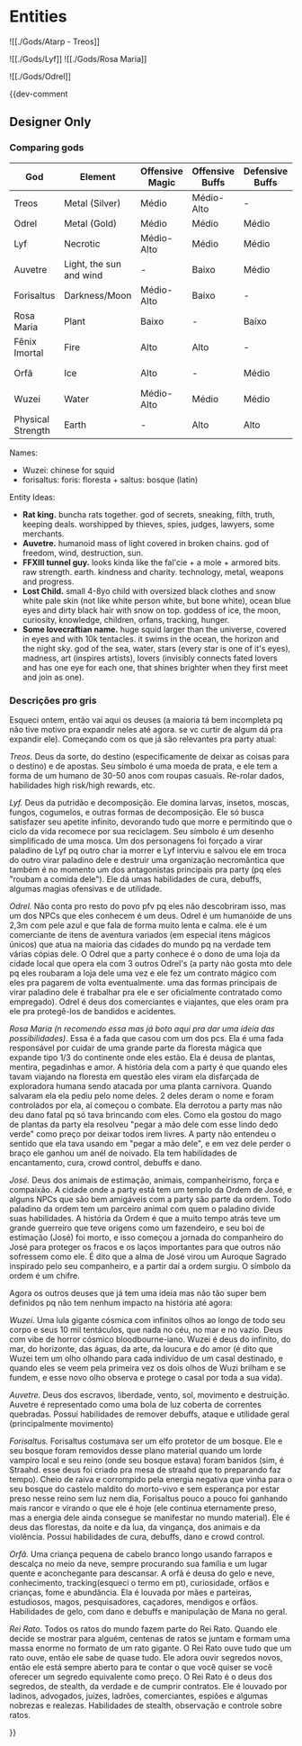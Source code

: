 # Entities

![[./Gods/Atarp - Treos]]

![[./Gods/Lyf]]
![[./Gods/Rosa Maria]]

![[./Gods/Odrel]]


{{dev-comment
## Designer Only

### Comparing gods

| God               | Element                 | Offensive Magic | Offensive Buffs | Defensive Buffs | Debuffs    | Utility     | Healing     |
| ----------------- | ----------------------- | --------------- | --------------- | --------------- | ---------- | ----------- | ----------- |
| Treos             | Metal (Silver)          | Médio           | Médio-Alto      | -               | Médio      | Média-Alta  | -           |
| Odrel             | Metal (Gold)            | Médio           | Médio           | Médio           | -          | Alta        | -           |
| Lyf               | Necrotic                | Médio-Alto      | Médio           | Médio           | Médio-Alto | Baixa       | Médio-Baixo |
| Auvetre           | Light, the sun and wind | -               | Baixo           | Médio           | -          | Alta        | Baixo       |
| Forisaltus        | Darkness/Moon           | Médio-Alto      | Baixo           | -               | Alto       | Média       | Alto        |
| Rosa Maria        | Plant                   | Baixo           | -               | Baixo           | Super-Alto | Média-Baixa | Médio       |
| Fênix Imortal     | Fire                    | Alto            | Alto            | -               | -          | Baixa       | Alto        |
| Orfã              | Ice                     | Alto            | -               | Médio           | Médio-Alto | Média       | -           |
| Wuzei             | Water                   | Médio-Alto      | Médio           | Médio           | Alto       | Média-Alta  | -           |
| Physical Strength | Earth                   | -               | Alto            | Alto            | -          | Média-Alta  | -           |

Names:
- Wuzei: chinese for squid
- forisaltus: foris: floresta + saltus: bosque (latin)

Entity Ideas:
- **Rat king.** buncha rats together. god of secrets, sneaking, filth, truth, keeping deals. worshipped by thieves, spies, judges, lawyers, some merchants.
- **Auvetre.** humanoid mass of light covered in broken chains. god of freedom, wind, destruction, sun.
- **FFXIII tunnel guy.** looks kinda like the fal'cie + a mole + armored bits. raw strength. earth. kindness and charity. technology, metal, weapons and progress.
- **Lost Child.** small 4-8yo child with oversized black clothes and snow white pale skin (not like white person white, but bone white), ocean blue eyes and dirty black hair with snow on top. goddess of ice, the moon, curiosity, knowledge, children, orfans, tracking, hunger.
- **Some lovecraftian name.** huge squid larger than the universe, covered in eyes and with 10k tentacles. it swims in the ocean, the horizon and the night sky. god of the sea, water, stars (every star is one of it's eyes), madness, art (inspires artists), lovers (invisibly connects fated lovers and has one eye for each one, that shines brighter when they first meet and join as one).


### Descrições pro gris

Esqueci ontem, então vai aqui os deuses (a maioria tá bem incompleta pq não tive motivo pra expandir neles até agora. se vc curtir de algum dá pra expandir ele). Começando com os que já são relevantes pra party atual:

*Treos.* Deus da sorte, do destino (especificamente de deixar as coisas para o destino) e de apostas. Seu símbolo é uma moeda de prata, e ele tem a forma de um humano de 30-50 anos com roupas casuais. Re-rolar dados, habilidades high risk/high rewards, etc.

*Lyf.* Deus da putridão e decomposição. Ele domina larvas, insetos, moscas, fungos, cogumelos, e outras formas de decomposição. Ele só busca satisfazer seu apetite infinito, devorando tudo que morre e permitindo que o ciclo da vida recomece por sua reciclagem. Seu símbolo é um desenho simplificado de uma mosca. Um dos personagens foi forçado a virar paladino de Lyf pq outro char ia morrer e Lyf interviu e salvou ele em troca do outro virar paladino dele e destruir uma organização necromântica que também é no momento um dos antagonistas principais pra party (pq eles "roubam a comida dele"). Ele dá umas habilidades de cura, debuffs, algumas magias ofensivas e de utilidade.

*Odrel.* Não conta pro resto do povo pfv pq eles não descobriram isso, mas um dos NPCs que eles conhecem é um deus. Odrel é um humanóide de uns 2,3m com pele azul e que fala de forma muito lenta e calma. ele é um comerciante de itens de aventura variados (em especial itens mágicos únicos) que atua na maioria das cidades do mundo pq na verdade tem várias cópias dele. O Odrel que a party conhece é o dono de uma loja da cidade local que opera ela com 3 outros Odrel's (a party não gosta mto dele pq eles roubaram a loja dele uma vez e ele fez um contrato mágico com eles pra pagarem de volta eventualmente. uma das formas principais de virar paladino dele é trabalhar pra ele e ser oficialmente contratado como empregado). Odrel é deus dos comerciantes e viajantes, que eles oram pra ele pra protegê-los de bandidos e acidentes.

*Rosa Maria (n recomendo essa mas já boto aqui pra dar uma ideia das possibilidades).* Essa é a fada que casou com um dos pcs. Ela é uma fada responsável por cuidar de uma grande parte da floresta mágica que expande tipo 1/3 do continente onde eles estão. Ela é deusa de plantas, mentira, pegadinhas e amor. A história dela com a party é que quando eles tavam viajando na floresta em questão eles viram ela disfarçada de exploradora humana sendo atacada por uma planta carnívora. Quando salvaram ela ela pediu pelo nome deles. 2 deles deram o nome e foram controlados por ela, aí começou o combate. Ela derrotou a party mas não deu dano fatal pq só tava brincando com eles. Como ela gostou do mago de plantas da party ela resolveu "pegar a mão dele com esse lindo dedo verde" como preço por deixar todos irem livres. A party não entendeu o sentido que ela tava usando em "pegar a mão dele", e em vez dele perder o braço ele ganhou um anél de noivado. Ela tem habilidades de encantamento, cura, crowd control, debuffs e dano.

*José.* Deus dos animais de estimação, animais, companheirismo, força e compaixão. A cidade onde a party está tem um templo da Ordem de José, e alguns NPCs que são bem amigáveis com a party são parte da ordem. Todo paladino da ordem tem um parceiro animal com quem o paladino divide suas habilidades. A história da Ordem é que a muito tempo atrás teve um grande guerreiro que teve origens como um fazendeiro, e seu boi de estimação (José) foi morto, e isso começou a jornada do companheiro do José para proteger os fracos e os laços importantes para que outros não sofressem como ele. É dito que a alma de José virou um Auroque Sagrado inspirado pelo seu companheiro, e a partir daí a ordem surgiu. O símbolo da ordem é um chifre.

Agora os outros deuses que já tem uma ideia mas não tão super bem definidos pq não tem nenhum impacto na história até agora:

*Wuzei.* Uma lula gigante cósmica com infinitos olhos ao longo de todo seu corpo e seus 10 mil tentáculos, que nada no céu, no mar e no vazio. Deus com vibe de horror cósmico bloodbourne-iano. Wuzei é deus do infinito, do mar, do horizonte, das águas, da arte, da loucura e do amor (é dito que Wuzei tem um olho olhando para cada indivíduo de um casal destinado, e quando eles se veem pela primeira vez os dois olhos de Wuzi brilham e se fundem, e esse novo olho observa e protege o casal por toda a sua vida).

*Auvetre.* Deus dos escravos, liberdade, vento, sol, movimento e destruição. Auvetre é representado como uma bola de luz coberta de correntes quebradas. Possui habilidades de remover debuffs, ataque e utilidade geral (principalmente movimento)

*Forisaltus.* Forisaltus costumava ser um elfo protetor de um bosque. Ele e seu bosque foram removidos desse plano material quando um lorde vampiro local e seu reino (onde seu bosque estava) foram banidos (sim, é Straahd. esse deus foi criado pra mesa de straahd que to preparando faz tempo). Cheio de raiva e corrompido pela energia negativa que vinha para o seu bosque do castelo maldito do morto-vivo e sem esperança por estar preso nesse reino sem luz nem dia, Forisaltus pouco a pouco foi ganhando mais rancor e virando o que ele é hoje (ele continua eternamente preso, mas a energia dele ainda consegue se manifestar no mundo material). Ele é deus das florestas, da noite e da lua, da vingança, dos animais e da violência. Possui habilidades de cura, debuffs, dano e crowd control.

*Orfã.* Uma criança pequena de cabelo branco longo usando farrapos e descalça no meio da neve, sempre procurando sua família e um lugar quente e aconchegante para descansar. A orfã é deusa do gelo e neve, conhecimento, tracking(esqueci o termo em pt), curiosidade, orfãos e crianças, fome e abundância. Ela é louvada por mães e parteiras, estudiosos, magos, pesquisadores, caçadores, mendigos e orfãos. Habilidades de gelo, com dano e debuffs e manipulação de Mana no geral.

*Rei Rato.* Todos os ratos do mundo fazem parte do Rei Rato. Quando ele decide se mostrar para alguém, centenas de ratos se juntam e formam uma massa enorme no formato de um rato gigante. O Rei Rato ouve tudo que um rato ouve, então ele sabe de quase tudo. Ele adora ouvir segredos novos, então ele está sempre aberto para te contar o que você quiser se você oferecer um segredo equivalente como preço. O Rei Rato é o deus dos segredos, de stealth, da verdade e de cumprir contratos. Ele é louvado por ladinos, advogados, juízes, ladrões, comerciantes, espiões e algumas nobrezas e realezas. Habilidades de stealth, observação e controle sobre ratos.

}}